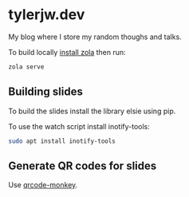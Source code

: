 # tylerjw.dev

My blog where I store my random thoughs and talks.

To build locally [install zola](https://www.getzola.org/documentation/getting-started/installation/) then run:

```bash
zola serve
```

## Building slides

To build the slides install the library elsie using pip.

To use the watch script install inotify-tools:

```bash
sudo apt install inotify-tools
```

## Generate QR codes for slides

Use [qrcode-monkey](https://www.qrcode-monkey.com/).
